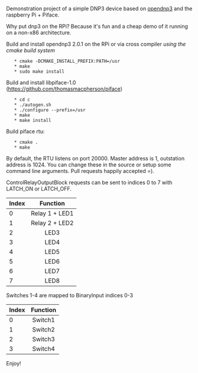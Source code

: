 Demonstration project of a simple DNP3 device based on [opendnp3](https://www.automatak.com/opendnp3) and the raspberry Pi + Piface.

Why put dnp3 on the RPi? Because it's fun and a cheap demo of it running on a non-x86 architecture.

Build and install opendnp3 2.0.1 on the RPi or via cross compiler *using the cmake build system*

```
   * cmake -DCMAKE_INSTALL_PREFIX:PATH=/usr
   * make
   * sudo make install
```

Build and install libpiface-1.0 (https://github.com/thomasmacpherson/piface)
```
   * cd c
   * ./autogen.sh
   * ./configure --prefix=/usr
   * make
   * make install
```

Build piface rtu:
```
   * cmake .
   * make
```

By default, the RTU listens on port 20000. Master address is 1, outstation address is 1024. You can change these in the source
or setup some command line arguments. Pull requests happily accepted =).

ControlRelayOutputBlock requests can be sent to indices 0 to 7 with LATCH_ON or LATCH_OFF.

| Index         | Function        |
| ------------- |:---------------:|
| 0             | Relay 1 + LED1  |
| 1             | Relay 2 + LED2  |
| 2             | LED3            |
| 3             | LED4            |
| 4             | LED5            |
| 5             | LED6            |
| 6             | LED7            |
| 7             | LED8            |


Switches 1-4 are mapped to BinaryInput indices 0-3

| Index         | Function        |
| ------------- |:---------------:|
| 0             | Switch1         |
| 1             | Switch2         |
| 2             | Switch3         |
| 3             | Switch4         |


Enjoy!

